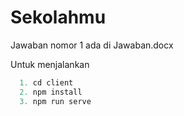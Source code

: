 # Sekolahmu

Jawaban nomor 1 ada di Jawaban.docx

Untuk menjalankan
```js
  1. cd client
  2. npm install
  3. npm run serve
```